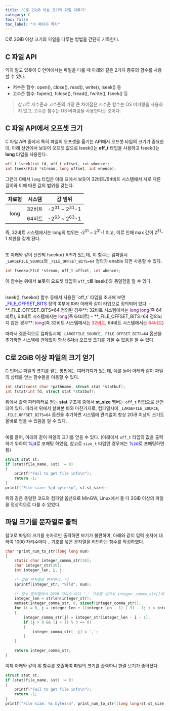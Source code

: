 ```yaml
---
title: "C로 2GiB 이상 크기의 파일 다루기"
category: C
toc: false
toc_label: "이 페이지 목차"
---
```


C로 2GiB 이상 크기의 파일을 다루는 방법을 간단히 기록한다.

## C 파일 API
익히 알고 있듯이 C 언어에서는 파일을 다룰 때 아래와 같은 2가지 종류의 함수를 사용할 수 있다.
- 저수준 함수: open(), close(), read(), write(), lseek() 등
- 고수준 함수: fopen(), fclose(), fread(), fwrite(), fseek() 등
> 참고로 저수준과 고수준의 가장 큰 차이점은 저수준 함수는 OS 버퍼링을 사용하지 않고, 고수준 함수는 OS 버퍼링을 사용한다는 것이다.

## C 파일 API에서 오프셋 크기
C 파일 API 중에서 특히 파일의 오프셋을 옮기는 API에서 오프셋 타입의 크기가 중요한데, 아래 선언에서 보듯이 오프셋 값으로 lseek()는 **off_t** 타입을 사용하고 fseek()는 **long** 타입을 사용한다.
```c
off_t lseek(int fd, off_t offset, int whence);
int fseek(FILE *stream, long offset, int whence);
```

그런데 C에서 `long` 타입은 아래 표에서 보듯이 32비트/64비트 시스템에서 서로 다른 길이와 이에 따른 값의 범위를 갖는다.
<table>
  <thead>
    <tr>
      <th style="text-align: center">자료형</th>
      <th style="text-align: center">시스템</th>
      <th style="text-align: center">값 범위</th>
    </tr>
  </thead>
  <tbody>
    <tr>
      <td style="text-align: center" rowspan="2">long</td>
      <td style="text-align: center">32비트</td>
      <td style="text-align: center">-2<sup>31</sup> ~ 2<sup>31</sup>-1</td>
    </tr>
    <tr>
      <td style="text-align: center">64비트</td>
      <td style="text-align: center">-2<sup>63</sup> ~ 2<sup>63</sup>-1</td>
    </tr>
  </tbody>
</table>

즉, 32비트 시스템에서는 long의 범위는 -2<sup>31</sup> ~ 2<sup>31</sup>-1 이고, 이로 인해 max 값이 2<sup>31</sup>-1 제한을 갖게 된다.  
<br>

또 아래와 같이 선언되 fseeko() API가 있는데, 이 함수는 컴파일시 `_LARGEFILE_SOURCE`와 `_FILE_OFFSET_BITS=64` 정의가 enable 되면 사용할 수 있다.
```c
int fseeko(FILE *stream, off_t offset, int whence);
```
이 함수는 위에서 보듯이 오프셋 타입이 `off_t`로 lseek()와 동일함을 알 수 있다.

<br>
lseek(), fseeko() 함수 등에서 사용된 `off_t` 타입을 조사해 보면 <font color=blue>_FILE_OFFSET_BITS</font> 정의 여부에 따라 아래와 같이 타입으로 정의되어 있다.
- **_FILE_OFFSET_BITS=64 정의된 경우**: 32비트 시스템에서는 <font color=purple>long long</font>(즉 64비트), 64비트 시스템에서는 <font color=purple>long</font>(즉 64비트)
- **_FILE_OFFSET_BITS=64 정의되지 않은 경우**: <font color=purple>long</font>(즉 32비트 시스템에서는 <font color=red>32비트</font>, 64비트 시스템에서는 <font color=red>64비트</font>)  
<br>

따라서 결론적으로 컴파일시에 `_LARGEFILE_SOURCE`, `_FILE_OFFSET_BITS=64` 옵션을 추가하면 시스템에 관계없이 항상 64bit 오프셋 크기를 가질 수 있음을 알 수 있다.

## C로 2GiB 이상 파일의 크기 얻기
C 언어로 파일의 크기를 얻는 방법에는 여러가지가 있는데, 예를 들어 아래와 같이 파일의 상태를 얻는 함수들을 이용할 수 있다.
```c
int stat(const char *pathname, struct stat *statbuf);
int fstat(int fd, struct stat *statbuf);
```

위에서 출력 파라미터로 얻는 **stat** 구조체 중에서 **st_size** 멤버는 `off_t` 타입으로 선언되어 있다. 따라서 위에서 살펴본 바와 마찬가지로, 컴파일시에 `_LARGEFILE_SOURCE`, `_FILE_OFFSET_BITS=64` 옵션을 추가하면 시스템에 관계없이 항상 2GiB 이상의 크기도 올바로 얻을 수 있음을 알 수 있다.  
<br>

예를 들어, 아래와 같이 파일의 크기를 얻을 수 있다. (아래에서 `off_t` 타입의 값을 출력하기 위하여 <font color=blue>%jd</font>로 포매팅 하였음, 참고로 `size_t` 타입인 경우에는 <font color=blue>%zd</font>로 포매팅하면 됨)
```c
struct stat st;
if (stat(file_name, &st) != 0)
{
    printf("Fail to get file info\n");
    return -1;
}
printf("File size: %jd bytes\n", st.st_size);
```

위와 같은 동일한 코드와 컴파일 옵션으로 MinGW, Linux에서 둘 다 2GiB 이상의 파일을 정상적으로 다룰 수 있었다.

## 파일 크기를 문자열로 출력
참고로 파일의 크기를 숫자로만 출력하면 보기가 불편하여, 아래와 같이 입력 숫자에 대하여 1000 자리수마다 `,` 기호를 넣은 문자열을 리턴하는 함수를 작성하였다.
```c
char *print_num_to_str(long long num)
{
    static char integer_comma_str[30];
    char integer_str[30];
    int integer_len, i, j;
    
    /* 값을 문자열로 변환한다. */
    sprintf(integer_str, "%lld", num);
    
    /* 정수 문자열에서 1000 자리수 마다 ',' 기호를 넣어서 integer_comma_str[]에 넣는다. */
    integer_len = strlen(integer_str);
    memset(integer_comma_str, 0, sizeof(integer_comma_str));
    for (i = 0, j = integer_len + ((integer_len - 1) / 3) - 1; i < integer_len; i++, j--)
    {
        integer_comma_str[j] = integer_str[integer_len - i - 1];
        if (j > 0 && (i + 1) % 3 == 0)
        {
            integer_comma_str[--j] = ',';
        }
    }
    
    return integer_comma_str;
}
```

이제 아래와 같이 위 함수를 호출하여 파일의 크기를 출력하니 한결 보기가 좋아졌다.
```c
struct stat st;
if (stat(file_name, &st) != 0)
{
    printf("Fail to get file info\n");
    return -1;
}
printf("File size: %s bytes\n", print_num_to_str((long long)st.st_size));
```
